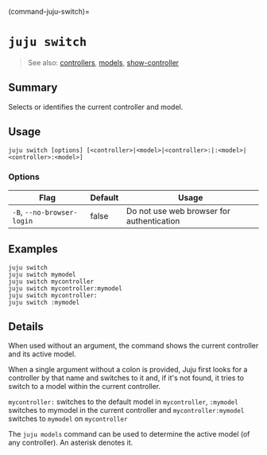 (command-juju-switch)=
# `juju switch`
> See also: [controllers](#controllers), [models](#models), [show-controller](#show-controller)

## Summary
Selects or identifies the current controller and model.

## Usage
```juju switch [options] [<controller>|<model>|<controller>:|:<model>|<controller>:<model>]```

### Options
| Flag | Default | Usage |
| --- | --- | --- |
| `-B`, `--no-browser-login` | false | Do not use web browser for authentication |

## Examples

    juju switch
    juju switch mymodel
    juju switch mycontroller
    juju switch mycontroller:mymodel
    juju switch mycontroller:
    juju switch :mymodel


## Details

When used without an argument, the command shows the current controller
and its active model.

When a single argument without a colon is provided, Juju first looks for a
controller by that name and switches to it and, if it's not found, it tries
to switch to a model within the current controller.

`mycontroller:` switches to the default model in `mycontroller`,
`:mymodel` switches to mymodel in the current controller and
`mycontroller:mymodel` switches to `mymodel` on `mycontroller`

The `juju models` command can be used to determine the active model
(of any controller). An asterisk denotes it.